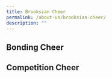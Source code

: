 ```yaml
---
title: Brooksian Cheer
permalink: /about-us/brooksian-cheer/
description: ""
---
```


Bonding Cheer
-------------

Competition Cheer
-----------------